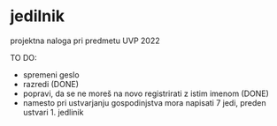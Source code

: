 # jedilnik
projektna naloga pri predmetu UVP 2022

TO DO:
- spremeni geslo
- razredi (DONE)
- popravi, da se ne moreš na novo registrirati z istim imenom (DONE)
- namesto pri ustvarjanju gospodinjstva mora napisati 7 jedi, preden ustvari 1. jedlinik